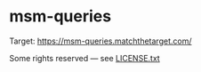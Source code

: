 # msm-queries

Target: https://msm-queries.matchthetarget.com/

Some rights reserved — see [LICENSE.txt](LICENSE.txt)
